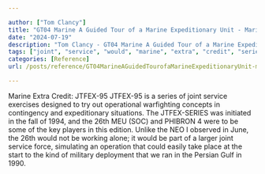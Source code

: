 ```yaml
---

author: ["Tom Clancy"]
title: "GT04 Marine A Guided Tour of a Marine Expeditionary Unit - Marine_split_143.html"
date: "2024-07-19"
description: "Tom Clancy - GT04 Marine A Guided Tour of a Marine Expeditionary Unit"
tags: ["joint", "service", "would", "marine", "extra", "credit", "series", "exercise", "designed", "try", "operational", "warfighting", "concept", "contingency", "expeditionary", "situation", "initiated", "fall", "meu", "soc", "phibron", "key", "player", "edition", "unlike"]
categories: [Reference]
url: /posts/reference/GT04MarineAGuidedTourofaMarineExpeditionaryUnit-marinesplit143html

---
```



Marine
Extra Credit: JTFEX-95
JTFEX-95 is a series of joint service exercises designed to try out operational warfighting concepts in contingency and expeditionary situations. The JTFEX-SERIES was initiated in the fall of 1994, and the 26th MEU (SOC) and PHIBRON 4 were to be some of the key players in this edition. Unlike the NEO I observed in June, the 26th would not be working alone; it would be part of a larger joint service force, simulating an operation that could easily take place at the start to the kind of military deployment that we ran in the Persian Gulf in 1990.
